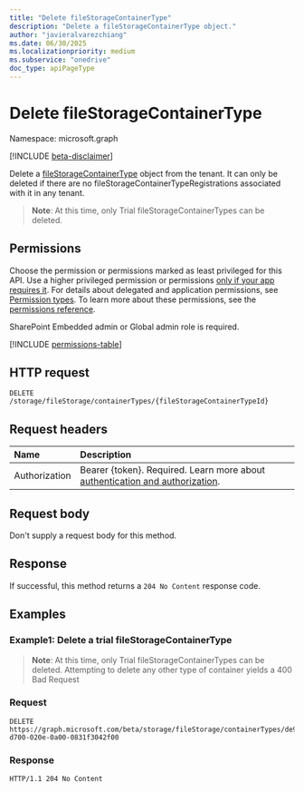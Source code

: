 ```yaml
---
title: "Delete fileStorageContainerType"
description: "Delete a fileStorageContainerType object."
author: "javieralvarezchiang"
ms.date: 06/30/2025
ms.localizationpriority: medium
ms.subservice: "onedrive"
doc_type: apiPageType
---
```


# Delete fileStorageContainerType

Namespace: microsoft.graph

[!INCLUDE [beta-disclaimer](../../includes/beta-disclaimer.md)]

Delete a [fileStorageContainerType](../resources/filestoragecontainertype.md) object from the tenant. It can only be deleted if there are no fileStorageContainerTypeRegistrations associated
with it in any tenant.

>**Note**: At this time, only Trial fileStorageContainerTypes can be deleted.

## Permissions

Choose the permission or permissions marked as least privileged for this API. Use a higher privileged permission or permissions [only if your app requires it](/graph/permissions-overview#best-practices-for-using-microsoft-graph-permissions). For details about delegated and application permissions, see [Permission types](/graph/permissions-overview#permission-types). To learn more about these permissions, see the [permissions reference](/graph/permissions-reference).

SharePoint Embedded admin or Global admin role is required.
<!-- {
  "blockType": "permissions",
  "name": "filestorage-delete-containertypes-permissions"
}
-->
[!INCLUDE [permissions-table](../includes/permissions/filestorage-delete-containertypes-permissions.md)]

## HTTP request

<!-- {
  "blockType": "ignored"
}
-->
``` http
DELETE /storage/fileStorage/containerTypes/{fileStorageContainerTypeId}
```

## Request headers

|Name|Description|
|:---|:---|
|Authorization|Bearer {token}. Required. Learn more about [authentication and authorization](/graph/auth/auth-concepts).|

## Request body

Don't supply a request body for this method.

## Response

If successful, this method returns a `204 No Content` response code.

## Examples

### Example1: Delete a trial fileStorageContainerType

>**Note**: At this time, only Trial fileStorageContainerTypes can be deleted. Attempting to delete any other type of container yields a 400 Bad Request

### Request


<!-- {
  "blockType": "request",
  "name": "delete_filestoragecontainertype"
}
-->
``` http
DELETE https://graph.microsoft.com/beta/storage/fileStorage/containerTypes/de988700-d700-020e-0a00-0831f3042f00
```


### Response

<!-- {
  "blockType": "response",
  "truncated": true
}
-->
``` http
HTTP/1.1 204 No Content
```
